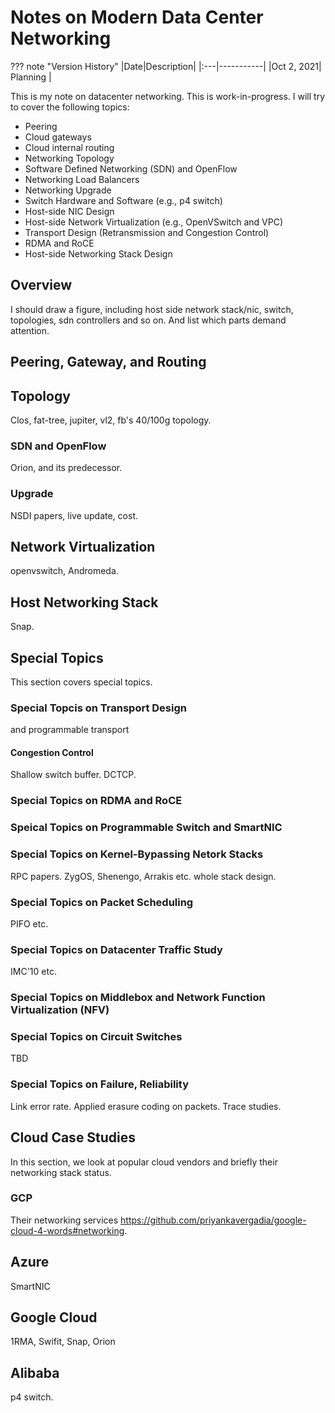 # Notes on Modern Data Center Networking

??? note "Version History"
	|Date|Description|
	|:---|-----------|
	|Oct 2, 2021| Planning |

This is my note on datacenter networking. This is work-in-progress.
I will try to cover the following topics:

- Peering
- Cloud gateways
- Cloud internal routing
- Networking Topology
- Software Defined Networking (SDN) and OpenFlow
- Networking Load Balancers
- Networking Upgrade
- Switch Hardware and Software (e.g., p4 switch)
- Host-side NIC Design
- Host-side Network Virtualization (e.g., OpenVSwitch and VPC)
- Transport Design (Retransmission and Congestion Control)
- RDMA and RoCE
- Host-side Networking Stack Design

## Overview

I should draw a figure, including host side network stack/nic, switch, topologies, sdn controllers and so on.
And list which parts demand attention.

## Peering, Gateway, and Routing

## Topology
Clos, fat-tree, jupiter, vl2, fb's 40/100g topology.

### SDN and OpenFlow
Orion, and its predecessor.

### Upgrade 
NSDI papers, live update, cost.

## Network Virtualization
openvswitch, Andromeda.

## Host Networking Stack
Snap.



## Special Topics

This section covers special topics.

### Special Topcis on Transport Design

and programmable transport

#### Congestion Control

Shallow switch buffer. DCTCP.

### Special Topics on RDMA and RoCE

### Speical Topics on Programmable Switch and SmartNIC

### Special Topics on Kernel-Bypassing Netork Stacks

RPC papers. ZygOS, Shenengo, Arrakis etc. whole stack design.


### Special Topics on Packet Scheduling
PIFO etc.

### Special Topics on Datacenter Traffic Study
IMC'10 etc.

### Special Topics on Middlebox and Network Function Virtualization (NFV)


### Special Topics on Circuit Switches
TBD

### Special Topics on Failure, Reliability

Link error rate.
Applied erasure coding on packets.
Trace studies.

## Cloud Case Studies

In this section, we look at popular cloud vendors and briefly their networking stack status.

### GCP

Their networking services https://github.com/priyankavergadia/google-cloud-4-words#networking.

## Azure
SmartNIC

## Google Cloud
1RMA, Swifit, Snap, Orion

## Alibaba

p4 switch.